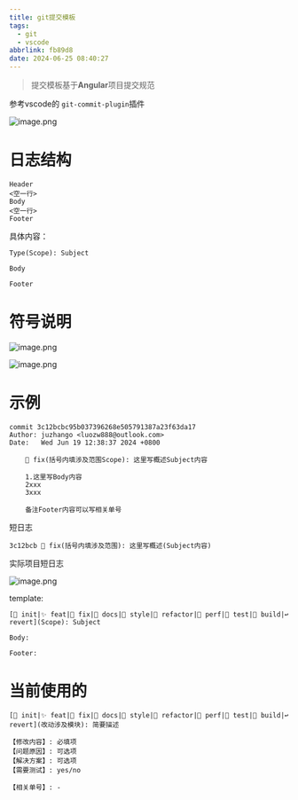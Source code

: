 ```yaml
---
title: git提交模板
tags:
  - git
  - vscode
abbrlink: fb89d8
date: 2024-06-25 08:40:27
---
```


>提交模板基于**Angular**项目提交规范

参考vscode的 `git-commit-plugin`插件

![image.png](https://juzhango-1257120269.cos.ap-shanghai.myqcloud.com/240625/20240625083948.png)

# 日志结构

```shell
Header
<空一行>
Body
<空一行>
Footer
```

具体内容：

```shell
Type(Scope): Subject

Body

Footer
```

# 符号说明

![image.png](https://juzhango-1257120269.cos.ap-shanghai.myqcloud.com/240619/20240619124503.png)

![image.png](https://juzhango-1257120269.cos.ap-shanghai.myqcloud.com/240619/20240619124516.png)


# 示例

```
commit 3c12bcbc95b037396268e505791387a23f63da17
Author: juzhango <luozw888@outlook.com>
Date:   Wed Jun 19 12:38:37 2024 +0800

    🐞 fix(括号内填涉及范围Scope): 这里写概述Subject内容

    1.这里写Body内容
    2xxx
    3xxx

    备注Footer内容可以写相关单号
```

短日志

```shell
3c12bcb 🐞 fix(括号内填涉及范围): 这里写概述(Subject内容)
```

实际项目短日志

![image.png](https://juzhango-1257120269.cos.ap-shanghai.myqcloud.com/240625/20240625085701.png)


template:

```
[🎉 init|✨ feat|🐞 fix|📃 docs|🌈 style|🦄 refactor|🎈 perf|🧪 test|🔧 build|↩ revert](Scope): Subject

Body:

Footer:

```

# 当前使用的

```shell
[🎉 init|✨ feat|🐞 fix|📃 docs|🌈 style|🦄 refactor|🎈 perf|🧪 test|🔧 build|↩ revert](改动涉及模块): 简要描述

【修改内容】: 必填项
【问题原因】: 可选项
【解决方案】: 可选项
【需要测试】: yes/no

【相关单号】: -

```
